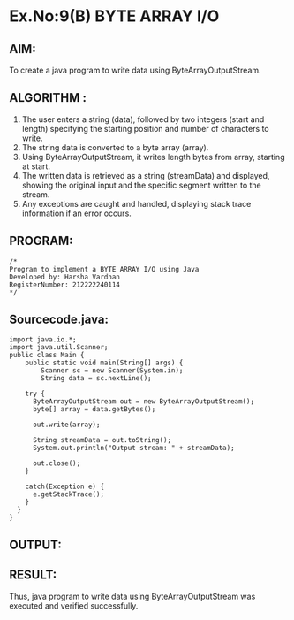 # Ex.No:9(B) BYTE ARRAY I/O
## AIM:
To create a java program to write data using ByteArrayOutputStream.


## ALGORITHM :
1.	The user enters a string (data), followed by two integers (start and length) specifying the starting position and number of characters to write.
2.	The string data is converted to a byte array (array).
3.	Using ByteArrayOutputStream, it writes length bytes from array, starting at start.
4.	The written data is retrieved as a string (streamData) and displayed, showing the original input and the specific segment written to the stream.
5.	Any exceptions are caught and handled, displaying stack trace information if an error occurs.




## PROGRAM:
 ```
/*
Program to implement a BYTE ARRAY I/O using Java
Developed by: Harsha Vardhan
RegisterNumber: 212222240114
*/
```

## Sourcecode.java:

```
import java.io.*;
import java.util.Scanner;
public class Main {
    public static void main(String[] args) {
        Scanner sc = new Scanner(System.in);
        String data = sc.nextLine();

    try {
      ByteArrayOutputStream out = new ByteArrayOutputStream();
      byte[] array = data.getBytes();

      out.write(array);

      String streamData = out.toString();
      System.out.println("Output stream: " + streamData);

      out.close();
    }

    catch(Exception e) {
      e.getStackTrace();
    }
  }
}
```

## OUTPUT:


## RESULT:
Thus, java program to write data using ByteArrayOutputStream was executed and verified successfully.





